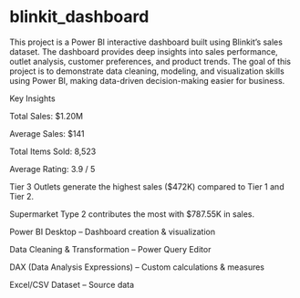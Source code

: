 # blinkit_dashboard
This project is a Power BI interactive dashboard built using Blinkit’s sales dataset.
The dashboard provides deep insights into sales performance, outlet analysis, customer preferences, and product trends.
The goal of this project is to demonstrate data cleaning, modeling, and visualization skills using Power BI, making data-driven decision-making easier for business.

Key Insights

Total Sales: $1.20M

Average Sales: $141

Total Items Sold: 8,523

Average Rating: 3.9 / 5

Tier 3 Outlets generate the highest sales ($472K) compared to Tier 1 and Tier 2.

Supermarket Type 2 contributes the most with $787.55K in sales.

 Power BI Desktop – Dashboard creation & visualization

Data Cleaning & Transformation – Power Query Editor

DAX (Data Analysis Expressions) – Custom calculations & measures

Excel/CSV Dataset – Source data
